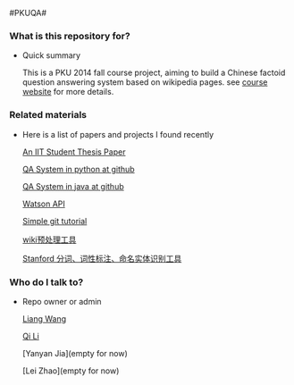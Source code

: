 ﻿#PKUQA#

### What is this repository for? ###

* Quick summary

    This is a PKU 2014 fall course project, aiming to build a Chinese factoid question answering system based on wikipedia pages. see [course website](http://www.icst.pku.edu.cn/lcwm/course/sckr2014/) for more details.

### Related materials ###

* Here is a list of papers and projects I found recently

    [An IIT Student Thesis Paper](http://www.researchgate.net/profile/Amiya_Patanaik/publication/261951645_Open_Domain_Factoid_Question_Answering_System/links/02e7e53608720ad258000000?origin=publication_detail)

    [QA System in python at github](https://github.com/dvalcarce/qa)

    [QA System in java at github](https://github.com/ysc/QuestionAnsweringSystem)

    [Watson API](https://developer.ibm.com/watson/)

    [Simple git tutorial](http://stackoverflow.com/questions/315911/git-for-beginners-the-definitive-practical-guide)
	
	[wiki预处理工具](http://licstar.net/archives/262)
	
	[Stanford 分词、词性标注、命名实体识别工具](http://nlp.stanford.edu/software/index.shtml)

### Who do I talk to? ###

* Repo owner or admin

    [Liang Wang](wangliangpeking@gmail.com)

    [Qi Li](stomier@126.com)

    [Yanyan Jia](empty for now)

    [Lei Zhao](empty for now)